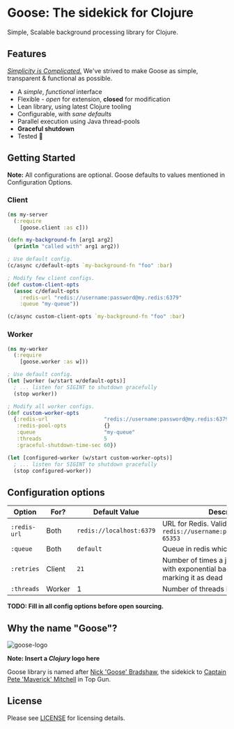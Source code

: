 Goose: The sidekick for Clojure
=========

Simple, Scalable background processing library for Clojure.

Features
---------

*[Simplicity is Complicated.](https://youtu.be/rFejpH_tAHM)* We've strived to make Goose as simple, transparent & functional as possible.

- A *simple*, *functional* interface
- Flexible - *open* for extension, **closed** for modification
- Lean library, using latest Clojure tooling
- Configurable, with *sane defaults*
- Parallel execution using Java thread-pools
- **Graceful shutdown**
- Tested 🙂

Getting Started
---------

**Note:** All configurations are optional. Goose defaults to values mentioned in Configuration Options.

### Client

```clojure
(ns my-server
  (:require
    [goose.client :as c]))

(defn my-background-fn [arg1 arg2]
  (println "called with" arg1 arg2))

; Use default config.
(c/async c/default-opts `my-background-fn "foo" :bar)

; Modify few client configs.
(def custom-client-opts
  (assoc c/default-opts 
    :redis-url "redis://username:password@my.redis:6379"
    :queue "my-queue"))

(c/async custom-client-opts `my-background-fn "foo" :bar)

```

### Worker

```clojure
(ns my-worker
  (:require
    [goose.worker :as w]))

; Use default config.
(let [worker (w/start w/default-opts)]
  ; ... listen for SIGINT to shutdown gracefully
  (stop worker))

; Modify all worker configs.
(def custom-worker-opts
  {:redis-url                  "redis://username:password@my.redis:6379"
   :redis-pool-opts            {}
   :queue                      "my-queue"
   :threads                    5
   :graceful-shutdown-time-sec 60})

(let [configured-worker (w/start custom-worker-opts)]
  ; ... listen for SIGINT to shutdown gracefully
  (stop configured-worker))
```

Configuration options
---------

| Option | For? | Default Value | Description |
| --- | --- | --- | --- |
| `:redis-url` | Both | `redis://localhost:6379` | URL for Redis. Valid URL is: `redis://username:password@hostname:0-65353` |
| `:queue` | Both | `default` | Queue in redis which will be enqueued |
| `:retries` | Client | `21` | Number of times a job should be retried with exponential backoff, before marking it as dead |
| `:threads` | Worker | 1 | Number of threads in the threadpool |

**TODO: Fill in all config options before open sourcing.**

Why the name "Goose"?
---------

![goose-logo](link-to-goose-logo)

**Note: Insert a *Clojury* logo here**

Goose library is named after [Nick 'Goose' Bradshaw](https://historica.fandom.com/wiki/Nick_Bradshaw), the sidekick
to [Captain Pete 'Maverick' Mitchell](https://topgun.fandom.com/wiki/Pete_Mitchell) in Top Gun.

License
---------

Please see [LICENSE](https://github.com/nilenso/goose/blob/main/LICENSE) for licensing details.

